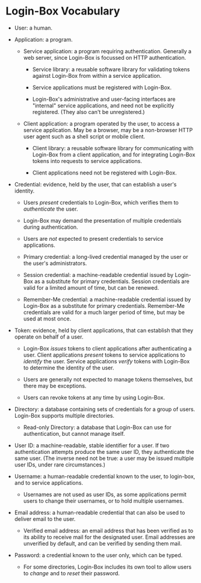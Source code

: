 # Login-Box Vocabulary

* User: a human.

* Application: a program.

    * Service application: a program requiring authentication. Generally a web server, since Login-Box is focussed on HTTP authentication.

        * Service library: a reusable software library for validating tokens against Login-Box from within a service application.

        * Service applications must be registered with Login-Box.

        * Login-Box's administrative and user-facing interfaces are "internal" service applications, and need not be explicitly registered. (They also can't be unregistered.)

    * Client application: a program operated by the user, to access a service application. May be a browser, may be a non-browser HTTP user agent such as a shell script or mobile client.

        * Client library: a reusable software library for communicating with Login-Box from a client application, and for integrating Login-Box tokens into requests to service applications.

        * Client applications need not be registered with Login-Box.

* Credential: evidence, held by the user, that can establish a user's identity.

    * Users _present_ credentials to Login-Box, which verifies them to _authenticate_ the user.

    * Login-Box may demand the presentation of multiple credentials during authentication.

    * Users are _not_ expected to present credentials to service applications.

    * Primary credential: a long-lived credential managed by the user or the user's administrators.

    * Session credential: a machine-readable credential issued by Login-Box as a substitute for primary credentials. Session credentials are valid for a limited amount of time, but can be renewed.

    * Remember-Me credential: a machine-readable credential issued by Login-Box as a substitute for primary credentials. Remember-Me credentials are valid for a much larger period of time, but may be used at most once.

* Token: evidence, held by client applications, that can establish that they operate on behalf of a user.

    * Login-Box _issues_ tokens to client applications after authenticating a user. Client applications _present_ tokens to service applications to _identify_ the user. Service applications _verify_ tokens with Login-Box to determine the identity of the user.

    * Users are generally not expected to manage tokens themselves, but there may be exceptions.

    * Users can revoke tokens at any time by using Login-Box.

* Directory: a database containing sets of credentials for a group of users. Login-Box supports multiple directories.

    * Read-only Directory: a database that Login-Box can use for authentication, but cannot manage itself.

* User ID: a machine-readable, stable identifier for a user. If two authentication attempts produce the same user ID, they authenticate the same user. (The inverse need not be true: a user may be issued multiple user IDs, under rare circumstances.)

* Username: a human-readable credential known to the user, to login-box, and to service applications.

    * Usernames are not used as user IDs, as some applications permit users to change their usernames, or to hold multiple usernames.

* Email address: a human-readable credential that can also be used to deliver email to the user.

    * Verified email address: an email address that has been verified as to its ability to receive mail for the designated user. Email addresses are unverified by default, and can be verified by sending them mail.

* Password: a credential known to the user only, which can be typed.

    * For some directories, Login-Box includes its own tool to allow users to _change_ and to _reset_ their password.
